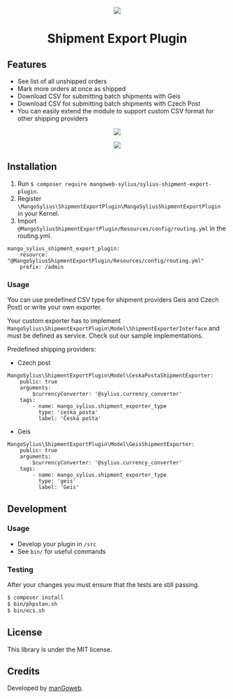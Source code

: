 <p align="center">
    <a href="https://www.mangoweb.cz/en/" target="_blank">
        <img src="https://avatars0.githubusercontent.com/u/38423357?s=200&v=4"/>
    </a>
</p>
<h1 align="center">Shipment Export Plugin</h1>

## Features

* See list of all unshipped orders
* Mark more orders at once as shipped
* Download CSV for submitting batch shipments with Geis
* Download CSV for submitting batch shipments with Czech Post
* You can easily extend the module to support custom CSV format for other shipping providers


<p align="center">
	<img src="https://raw.githubusercontent.com/mangoweb-sylius/SyliusShipmentExportPlugin/master/doc/menu.png"/>
</p>


<p align="center">
	<img src="https://raw.githubusercontent.com/mangoweb-sylius/SyliusShipmentExportPlugin/master/doc/list.png"/>
</p>

## Installation

1. Run `$ composer require mangoweb-sylius/sylius-shipment-export-plugin`.
2. Register `\MangoSylius\ShipmentExportPlugin\MangoSyliusShipmentExportPlugin` in your Kernel.
3. Import `@MangoSyliusShipmentExportPlugin/Resources/config/routing.yml` in the routing.yml.

```
mango_sylius_shipment_export_plugin:
    resource: "@MangoSyliusShipmentExportPlugin/Resources/config/routing.yml"
    prefix: /admin
```

### Usage

You can use predefined CSV type for shipment providers Geis and Czech Post) or write your own exporter.

Your custom exporter has to implement `MangoSylius\ShipmentExportPlugin\Model\ShipmentExporterInterface`
and must be defined as service. Check out our sample implementations.


Predefined shipping providers:

* Czech post
```
MangoSylius\ShipmentExportPlugin\Model\CeskaPostaShipmentExporter:
    public: true
    arguments:
        $currencyConverter: '@sylius.currency_converter'    
    tags:
        - name: mango_sylius.shipment_exporter_type
          type: 'ceska_posta'
          label: 'Česká pošta'
```

* Geis
```
MangoSylius\ShipmentExportPlugin\Model\GeisShipmentExporter:
    public: true
    arguments:
        $currencyConverter: '@sylius.currency_converter'
    tags:
        - name: mango_sylius.shipment_exporter_type
          type: 'geis'
          label: 'Geis'
```

## Development

### Usage

- Develop your plugin in `/src`
- See `bin/` for useful commands

### Testing

After your changes you must ensure that the tests are still passing.

```bash
$ composer install
$ bin/phpstan.sh
$ bin/ecs.sh
```

License
-------
This library is under the MIT license.

Credits
-------
Developed by [manGoweb](https://www.mangoweb.eu/).
